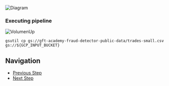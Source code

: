 ![Diagram](https://github.com/gft-academy-pl/gcp-anti-fraud-detector/blob/master/assets/upload-highlight.png?raw=true)

### Executing pipeline

![VolumenUp](https://i.stack.imgur.com/M5leu.png)

```
gsutil cp gs://gft-academy-fraud-detector-public-data/trades-small.csv gs://${GCP_INPUT_BUCKET}
```



## Navigation

- [Previous Step](./05-sms-notifications.md)
- [Next Step](./07-clean-up.md)
